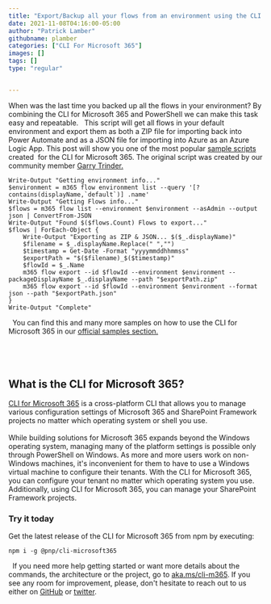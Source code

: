 ```yaml
---
title: "Export/Backup all your flows from an environment using the CLI for Microsoft 365"
date: 2021-11-08T04:16:00-05:00
author: "Patrick Lamber"
githubname: plamber
categories: ["CLI For Microsoft 365"]
images: []
tags: []
type: "regular"


---
```


When was the last time you backed up all the flows in your environment?
By combining the CLI for Microsoft 365 and PowerShell we can make this
task easy and repeatable.
 
This script will get all flows in your default environment and export
them as both a ZIP file for importing back into Power Automate and as a
JSON file for importing into Azure as an Azure Logic App. This post will
show you one of the most popular [sample
scripts](https://pnp.github.io/cli-microsoft365/sample-scripts/flow/export-all-flows-in-environment/)
created  for the CLI for Microsoft 365. The original script was created
by our community member [Garry
Trinder.](https://twitter.com/garrytrinder)
 
``` {.lia-code-sample .language-powershell}
Write-Output "Getting environment info..."
$environment = m365 flow environment list --query '[?contains(displayName,`default`)] .name'
Write-Output "Getting Flows info..."
$flows = m365 flow list --environment $environment --asAdmin --output json | ConvertFrom-JSON
Write-Output "Found $($flows.Count) Flows to export..."
$flows | ForEach-Object {
    Write-Output "Exporting as ZIP & JSON... $($_.displayName)"
    $filename = $_.displayName.Replace(" ","")
    $timestamp = Get-Date -Format "yyyymmddhhmmss"
    $exportPath = "$($filename)_$($timestamp)"
    $flowId = $_.Name
    m365 flow export --id $flowId --environment $environment --packageDisplayName $_.displayName --path "$exportPath.zip"
    m365 flow export --id $flowId --environment $environment --format json --path "$exportPath.json"
}
Write-Output "Complete"
```
 
You can find this and many more samples on how to use the CLI for
Microsoft 365 in our [official samples
section.](https://pnp.github.io/cli-microsoft365/sample-scripts/)
##   
## What is the CLI for Microsoft 365? 

[CLI for Microsoft 365](https://pnp.github.io/cli-microsoft365/) is a
cross-platform CLI that allows you to manage various configuration
settings of Microsoft 365 and SharePoint Framework projects no matter
which operating system or shell you use.\
\
While building solutions for Microsoft 365 expands beyond the Windows
operating system, managing many of the platform settings is possible
only through PowerShell on Windows. As more and more users work on
non-Windows machines, it's inconvenient for them to have to use a
Windows virtual machine to configure their tenants. With the CLI for
Microsoft 365, you can configure your tenant no matter which operating
system you use. Additionally, using CLI for Microsoft 365, you can
manage your SharePoint Framework projects.
 
### Try it today 

Get the latest release of the CLI for Microsoft 365 from npm by
executing:
 
``` {.lia-code-sample .language-bash}
npm i -g @pnp/cli-microsoft365
```
 
If you need more help getting started or want more details about the
commands, the architecture or the project, go to
[aka.ms/cli-m365](http://aka.ms/cli-m365).
If you see any room for improvement, please, don't hesitate to reach out
to us either on [GitHub](https://github.com/pnp/cli-microsoft365) or
[twitter](https://twitter.com/climicrosoft365).
